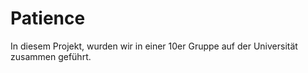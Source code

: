 # Patience
In diesem Projekt, wurden wir in einer 10er Gruppe auf der Universität zusammen geführt.

